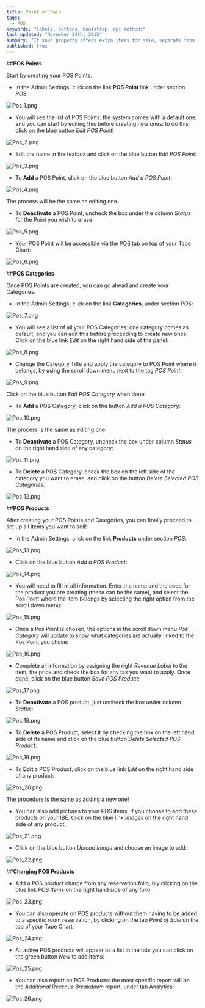 ```yaml
---
title: Point of Sale
tags: 
  - POS
keywords: "labels, buttons, bootstrap, api methods"
last_updated: "November 24th, 2015"
summary: "If your property offers extra items for sale, separate from lodging charges, you can operate on those by using the POS (Point Of Sale) section."
published: true
---
```







##**POS Points**

Start by creating your POS Points.  

- In the Admin Settings, click on the link **POS Point** link under section _POS_:

![Pos_1.png]({{site.baseurl}}/images/Pos_1.png)



- You will see the list of POS Points: the system comes with a default one, and you can start by editing this before creating new ones: to do this click on the blue button _Edit POS Point_! 

![Pos_2.png]({{site.baseurl}}/images/Pos_2.png)


 
 - Edit the name in the textbox and click on the blue button _Edit POS Point_:  
 
![Pos_3.png]({{site.baseurl}}/images/Pos_3.png)


 
 
 - To **Add** a POS Point, click on the blue button _Add a POS Point_:  
 
![Pos_4.png]({{site.baseurl}}/images/Pos_4.png)


 
 The process will be the same as editing one.  


 - To **Deactivate** a POS Point, uncheck the box under the column _Status_ for the Point you wish to erase:  
 
![Pos_5.png]({{site.baseurl}}/images/Pos_5.png)



 
 - Your POS Point will be accessible via the POS tab on top of your Tape Chart:  
 
![Pos_6.png]({{site.baseurl}}/images/Pos_6.png)



 
 
 ##**POS Categories**  
 
 Once POS Points are created, you can go ahead and create your Categories.
 
 - In the Admin Settings, click on the link **Categories**, under section _POS_:  
 
![Pos_7.png]({{site.baseurl}}/images/Pos_7.png)



 
 - You will see a list of all your POS Categories: one category comes as default, and you can edit this before proceeding to create new ones! Click on the blue link _Edit_ on the right hand side of the panel:  
 
![Pos_8.png]({{site.baseurl}}/images/Pos_8.png)



 
 - Change the Category Title and apply the category to POS Point where it belongs, by using the scroll down menu next to the tag _POS Point_:  
 
![Pos_9.png]({{site.baseurl}}/images/Pos_9.png)




Click on the blue button _Edit POS Category_ when done.  

- To **Add** a POS Category, click on the button _Add a POS Category_:  

![Pos_10.png]({{site.baseurl}}/images/Pos_10.png)




The process is the same as editing one.

- To **Deactivate** a POS Category, uncheck the box under column _Status_ on the right hand side of any category:  

![Pos_11.png]({{site.baseurl}}/images/Pos_11.png)




- To **Delete** a POS Category, check the box on the left side of the category you want to erase, and click on the button _Delete Selected POS Categories_:  

![Pos_12.png]({{site.baseurl}}/images/Pos_12.png)





##**POS Products**  

After creating your POS Points and Categories, you can finally proceed to set up all items you want to sell!

 - In the Admin Settings, click on the link **Products** under section _POS_:  
 
![Pos_13.png]({{site.baseurl}}/images/Pos_13.png)


 
 - Click on the blue button _Add a POS Product_:  
 
![Pos_14.png]({{site.baseurl}}/images/Pos_14.png)


 
 - You will need to fill in all information. Enter the name and the code for the product you are creating (these can be the same), and select the Pos Point where the item belongs by selecting the right option from the scroll down menu:  
 
![Pos_15.png]({{site.baseurl}}/images/Pos_15.png)



 
 - Once a Pos Point is chosen, the options in the scroll down menu _Pos Category_ will update to show what categories are actually linked to the Pos Point you chose:  
 
![Pos_16.png]({{site.baseurl}}/images/Pos_16.png)


 
 - Complete all information by assigning the right  _Revenue Label_ to the item, the price and check the box for any tax you want to apply. Once done, click on the blue button _Save POS Product_:  
 
![Pos_17.png]({{site.baseurl}}/images/Pos_17.png)

 
 - To **Deactivate** a POS product, just uncheck the box under column _Status_:  
 

![Pos_18.png]({{site.baseurl}}/images/Pos_18.png)

 
 
 - To **Delete** a POS Product, select it by checking the box on the left hand side of its name and click on the blue button _Delete Selected POS Product_:  
 
![Pos_19.png]({{site.baseurl}}/images/Pos_19.png)


 
 
 - To **Edit** a POS Product, click on the blue link _Edit_ on the right hand side of any product:  
 
![Pos_20.png]({{site.baseurl}}/images/Pos_20.png)




The procedure is the same as adding a new one!

- You can also add pictures to your POS items, if you choose to add these products on your IBE. Click on the blue link _Images_ on the right hand side of any product:  

![Pos_21.png]({{site.baseurl}}/images/Pos_21.png)




- Click on the blue button _Upload Image_ and choose an image to add:  

![Pos_22.png]({{site.baseurl}}/images/Pos_22.png)


 


##**Charging POS Products**  

- Add a POS product charge from any reservation folio, bly clicking on the blue link _POS Items_ on the right hand side of any folio:  

![Pos_23.png]({{site.baseurl}}/images/Pos_23.png)




 - You can also operate on POS products without them having to be added to a specific room reservation, by clicking on the tab _Point of Sale_ on the top of your Tape Chart:  
 
![Pos_24.png]({{site.baseurl}}/images/Pos_24.png)


 
 - All active POS products will appear as a list in the tab: you can click on the green button _New_ to add items:  
 
![Pos_25.png]({{site.baseurl}}/images/Pos_25.png)



 
 - You can also report on POS Products: the most specific report will be the _Additional Revenue Breakdown_ report, under tab Analytics:  

![Pos_26.png]({{site.baseurl}}/images/Pos_26.png)
